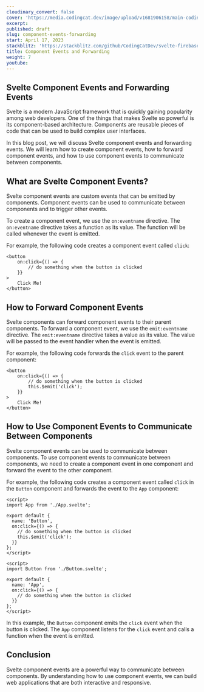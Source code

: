 ```yaml
---
cloudinary_convert: false
cover: 'https://media.codingcat.dev/image/upload/v1681906158/main-codingcatdev-photo/courses/svelte/Svelte-4.png'
excerpt:
published: draft
slug: component-events-forwarding
start: April 17, 2023
stackblitz: 'https://stackblitz.com/github/CodingCatDev/svelte-firebase-course/tree/07-component-events-forwarding?embed=1&file=apps/svelte-site/src/routes/+page.svelte'
title: Component Events and Forwarding
weight: 7
youtube:
---
```


## Svelte Component Events and Forwarding Events

Svelte is a modern JavaScript framework that is quickly gaining popularity among web developers. One of the things that makes Svelte so powerful is its component-based architecture. Components are reusable pieces of code that can be used to build complex user interfaces.

In this blog post, we will discuss Svelte component events and forwarding events. We will learn how to create component events, how to forward component events, and how to use component events to communicate between components.

## What are Svelte Component Events?

Svelte component events are custom events that can be emitted by components. Component events can be used to communicate between components and to trigger other events.

To create a component event, we use the `on:eventname` directive. The `on:eventname` directive takes a function as its value. The function will be called whenever the event is emitted.

For example, the following code creates a component event called `click`:

```svelte
<button
	on:click={() => {
		// do something when the button is clicked
	}}
>
	Click Me!
</button>
```

## How to Forward Component Events

Svelte components can forward component events to their parent components. To forward a component event, we use the `emit:eventname` directive. The `emit:eventname` directive takes a value as its value. The value will be passed to the event handler when the event is emitted.

For example, the following code forwards the `click` event to the parent component:

```svelte
<button
	on:click={() => {
		// do something when the button is clicked
		this.$emit('click');
	}}
>
	Click Me!
</button>
```

## How to Use Component Events to Communicate Between Components

Svelte component events can be used to communicate between components. To use component events to communicate between components, we need to create a component event in one component and forward the event to the other component.

For example, the following code creates a component event called `click` in the `Button` component and forwards the event to the `App` component:

```svelte
<script>
import App from './App.svelte';

export default {
  name: 'Button',
  on:click={() => {
    // do something when the button is clicked
    this.$emit('click');
  }}
};
</script>
```

```svelte
<script>
import Button from './Button.svelte';

export default {
  name: 'App',
  on:click={() => {
    // do something when the button is clicked
  }}
};
</script>
```

In this example, the `Button` component emits the `click` event when the button is clicked. The `App` component listens for the `click` event and calls a function when the event is emitted.

## Conclusion

Svelte component events are a powerful way to communicate between components. By understanding how to use component events, we can build web applications that are both interactive and responsive.
